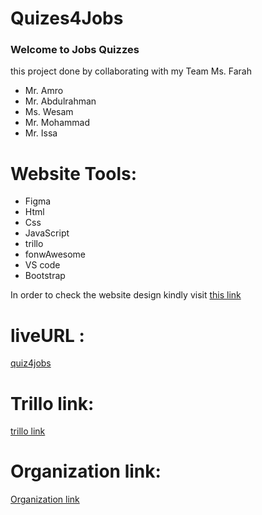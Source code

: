 # Quizes4Jobs
### Welcome to Jobs Quizzes

this project done by collaborating with my Team
  Ms. Farah
+ Mr. Amro
+ Mr. Abdulrahman
+ Ms. Wesam
+ Mr. Mohammad
+ Mr. Issa

# Website Tools:

+ Figma
+ Html
+ Css
+ JavaScript
+ trillo
+ fonwAwesome
+ VS code
+ Bootstrap

 In order to check the website design kindly visit [this link](https://www.figma.com/file/01KIUS6NMMtCpUNXnc12SY/Quiz-Project?node-id=37-764&t=SKxRpDyo9d2I1iFE-0)

# liveURL :
[quiz4jobs](https://group-4-quiz-website.github.io/G4-Quiz-Website/)

# Trillo link:
[trillo link](https://trello.com/b/pUsDDPlh/group-4-quiz-webbsite)

# Organization link:
[Organization link](https://github.com/Group-4-Quiz-Website/G4-Quiz-Website)
